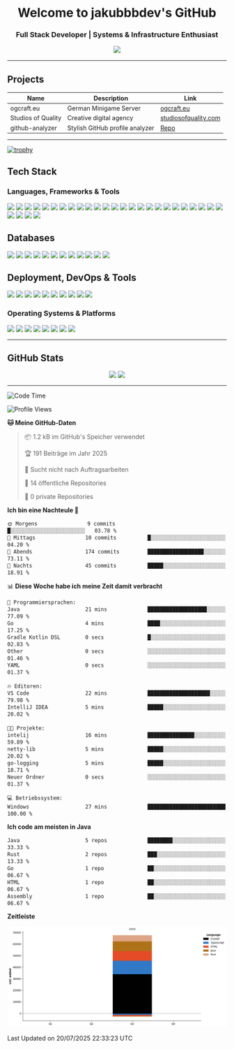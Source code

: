 
<h1 align="center">Welcome to jakubbbdev's GitHub</h1>
<h3 align="center">Full Stack Developer | Systems & Infrastructure Enthusiast</h3>

<p align="center">
  <img src="https://readme-typing-svg.herokuapp.com?font=Fira+Code&duration=3000&pause=1000&center=true&vCenter=true&width=435&lines=Open+Source+Enthusiast;Frontend+%7C+Backend+%7C+DevOps;Always+Learning+%26+Building" />
</p>

---

  ## Projects

  | Name                | Description                        | Link                        |
  |---------------------|------------------------------------|-----------------------------|
  | ogcraft.eu          | German Minigame Server             | [ogcraft.eu](https://ogcraft.eu) |
  | Studios of Quality  | Creative digital agency            | [studiosofquality.com](https://studiosofquality.com) |
  | github-analyzer     | Stylish GitHub profile analyzer    | [Repo](https://github.com/jakubbbdev/github-analyzer) |

---

[![trophy](https://github-profile-trophy.vercel.app/?username=jakubbbdev&margin-w=15&theme=darkhub&no-bg=true&no-frame=true)](https://github.com/ryo-ma/github-profile-trophy)

## Tech Stack

### Languages, Frameworks & Tools
<div align="left"> <!-- Frontend Frameworks --> <img src="https://img.shields.io/badge/React-61DAFB?style=for-the-badge&logo=react&logoColor=black"/> <img src="https://img.shields.io/badge/Next.js-000000?style=for-the-badge&logo=next.js&logoColor=white"/> <img src="https://img.shields.io/badge/Nuxt.js-00DC82?style=for-the-badge&logo=nuxt.js&logoColor=white"/> <img src="https://img.shields.io/badge/Svelte-FF3E00?style=for-the-badge&logo=svelte&logoColor=white"/> <img src="https://img.shields.io/badge/SolidJS-2C4F7C?style=for-the-badge&logo=solid&logoColor=white"/> <img src="https://img.shields.io/badge/Qwik-0274B6?style=for-the-badge&logo=qwik&logoColor=white"/> <img src="https://img.shields.io/badge/Astro-FF5D01?style=for-the-badge&logo=astro&logoColor=white"/> <!-- Styling & Build --> <img src="https://img.shields.io/badge/Tailwind_CSS-38B2AC?style=for-the-badge&logo=tailwind-css&logoColor=white"/> <img src="https://img.shields.io/badge/Chakra_UI-319795?style=for-the-badge&logo=chakra-ui&logoColor=white"/> <img src="https://img.shields.io/badge/Vite-646CFF?style=for-the-badge&logo=vite&logoColor=white"/> <img src="https://img.shields.io/badge/ESBuild-FFCF00?style=for-the-badge&logo=esbuild&logoColor=black"/> <img src="https://img.shields.io/badge/Rollup-EC4A3F?style=for-the-badge&logo=rollup.js&logoColor=white"/> <img src="https://img.shields.io/badge/Parcel-FF6C37?style=for-the-badge&logo=parcel&logoColor=white"/> <!-- Backend Frameworks --> <img src="https://img.shields.io/badge/FastAPI-009688?style=for-the-badge&logo=fastapi&logoColor=white"/> <img src="https://img.shields.io/badge/NestJS-E0234E?style=for-the-badge&logo=nestjs&logoColor=white"/> <img src="https://img.shields.io/badge/Express-000000?style=for-the-badge&logo=express&logoColor=white"/> <img src="https://img.shields.io/badge/Koa.js-33333D?style=for-the-badge&logo=koa&logoColor=white"/> <img src="https://img.shields.io/badge/AdonisJS-220052?style=for-the-badge&logo=adonisjs&logoColor=white"/> <img src="https://img.shields.io/badge/Spring_Boot-6DB33F?style=for-the-badge&logo=spring-boot&logoColor=white"/> <img src="https://img.shields.io/badge/Rocket-Rust?style=for-the-badge&logo=rocket&logoColor=white"/> <img src="https://img.shields.io/badge/Actix-Web-Rust?style=for-the-badge&logo=actix&logoColor=white"/> <!-- Programming Languages --> <img src="https://img.shields.io/badge/Rust-000000?style=for-the-badge&logo=rust&logoColor=white"/> <img src="https://img.shields.io/badge/Go-00ADD8?style=for-the-badge&logo=go&logoColor=white"/> <img src="https://img.shields.io/badge/Java-ED8B00?style=for-the-badge&logo=java&logoColor=white"/> <img src="https://img.shields.io/badge/Python-3776AB?style=for-the-badge&logo=python&logoColor=white"/> <img src="https://img.shields.io/badge/Node.js-339933?style=for-the-badge&logo=node.js&logoColor=white"/> <img src="https://img.shields.io/badge/TypeScript-3178C6?style=for-the-badge&logo=typescript&logoColor=white"/> <img src="https://img.shields.io/badge/C/C++-00599C?style=for-the-badge&logo=c&logoColor=white"/> <img src="https://img.shields.io/badge/Dart-0175C2?style=for-the-badge&logo=dart&logoColor=white"/> </div>

## Databases
<div align="left"> <!-- Relational --> <img src="https://img.shields.io/badge/PostgreSQL-4169E1?style=for-the-badge&logo=postgresql&logoColor=white"/> <img src="https://img.shields.io/badge/MySQL-005C84?style=for-the-badge&logo=mysql&logoColor=white"/> <img src="https://img.shields.io/badge/MariaDB-003545?style=for-the-badge&logo=mariadb&logoColor=white"/> <img src="https://img.shields.io/badge/SQLite-07405E?style=for-the-badge&logo=sqlite&logoColor=white"/> <img src="https://img.shields.io/badge/Oracle-F80000?style=for-the-badge&logo=oracle&logoColor=white"/> <!-- NoSQL --> <img src="https://img.shields.io/badge/MongoDB-13aa52?style=for-the-badge&logo=mongodb&logoColor=white"/> <img src="https://img.shields.io/badge/Redis-DC382D?style=for-the-badge&logo=redis&logoColor=white"/> <img src="https://img.shields.io/badge/DynamoDB-4053D6?style=for-the-badge&logo=amazondynamodb&logoColor=white"/> <img src="https://img.shields.io/badge/Neo4j-008CC1?style=for-the-badge&logo=neo4j&logoColor=white"/> <img src="https://img.shields.io/badge/CouchDB-DC3322?style=for-the-badge&logo=apache-couchdb&logoColor=white"/> <img src="https://img.shields.io/badge/RethinkDB-FF4080?style=for-the-badge&logo=rethinkdb&logoColor=white"/> <img src="https://img.shields.io/badge/Firebase-FFCA28?style=for-the-badge&logo=firebase&logoColor=black"/> </div>

## Deployment, DevOps & Tools
<div align="left"> <img src="https://img.shields.io/badge/Vercel-000000?style=for-the-badge&logo=vercel&logoColor=white"/> <img src="https://img.shields.io/badge/Netlify-00C7B7?style=for-the-badge&logo=netlify&logoColor=white"/> <img src="https://img.shields.io/badge/Docker-2496ED?style=for-the-badge&logo=docker&logoColor=white"/> <img src="https://img.shields.io/badge/Nginx-009639?style=for-the-badge&logo=nginx&logoColor=white"/> <img src="https://img.shields.io/badge/Apache-CA2137?style=for-the-badge&logo=apache&logoColor=white"/> <img src="https://img.shields.io/badge/CI/CD-GitHub_Actions-2088FF?style=for-the-badge&logo=githubactions&logoColor=white"/> <img src="https://img.shields.io/badge/Gitea-609926?style=for-the-badge&logo=gitea&logoColor=white"/> <img src="https://img.shields.io/badge/Jenkins-D24939?style=for-the-badge&logo=jenkins&logoColor=white"/> <img src="https://img.shields.io/badge/Ansible-EE0000?style=for-the-badge&logo=ansible&logoColor=white"/> <img src="https://img.shields.io/badge/Kubernetes-326CE5?style=for-the-badge&logo=kubernetes&logoColor=white"/> </div>

### Operating Systems & Platforms
<div align="left"> <img src="https://img.shields.io/badge/Debian-A81D33?style=for-the-badge&logo=debian&logoColor=white"/> <img src="https://img.shields.io/badge/Arch_Linux-1793D1?style=for-the-badge&logo=arch-linux&logoColor=white"/> <img src="https://img.shields.io/badge/Ubuntu-E95420?style=for-the-badge&logo=ubuntu&logoColor=white"/> <img src="https://img.shields.io/badge/Kali_Linux-557C94?style=for-the-badge&logo=kalilinux&logoColor=white"/> <img src="https://img.shields.io/badge/Alpine_Linux-0D597F?style=for-the-badge&logo=alpinelinux&logoColor=white"/> <img src="https://img.shields.io/badge/Windows_11-0078D6?style=for-the-badge&logo=windows11&logoColor=white"/> <img src="https://img.shields.io/badge/WSL2-4EAA25?style=for-the-badge&logo=linux&logoColor=white"/> <img src="https://img.shields.io/badge/Nextcloud-0082C9?style=for-the-badge&logo=nextcloud&logoColor=white"/> </div>

---

## GitHub Stats

<div align="center">
  <img src="https://github-readme-stats.vercel.app/api?username=jakubbbdev&theme=dark&area=true&order=5&hide_border=true&hide_title=true" />
  <img src="https://github-readme-streak-stats.herokuapp.com/?user=jakubbbdev&theme=dark&area=true&order=5&hide_border=true&hide_title=true" />
</div>

---

<!--START_SECTION:waka-->
![Code Time](http://img.shields.io/badge/Code%20Time-53%20mins-blue)

![Profile Views](http://img.shields.io/badge/Profilansichten-33-blue)

**🐱 Meine GitHub-Daten** 

> 📦 1.2 kB im GitHub's Speicher verwendet 
 > 
> 🏆 191 Beiträge im Jahr 2025
 > 
> 🚫 Sucht nicht nach Auftragsarbeiten
 > 
> 📜 14 öffentliche Repositories 
 > 
> 🔑 0 private Repositories 
 > 
**Ich bin eine Nachteule 🦉** 

```text
🌞 Morgens                9 commits           █░░░░░░░░░░░░░░░░░░░░░░░░   03.78 % 
🌆 Mittags                10 commits          █░░░░░░░░░░░░░░░░░░░░░░░░   04.20 % 
🌃 Abends                 174 commits         ██████████████████░░░░░░░   73.11 % 
🌙 Nachts                 45 commits          █████░░░░░░░░░░░░░░░░░░░░   18.91 % 
```


📊 **Diese Woche habe ich meine Zeit damit verbracht** 

```text
💬 Programmiersprachen: 
Java                     21 mins             ███████████████████░░░░░░   77.09 % 
Go                       4 mins              ████░░░░░░░░░░░░░░░░░░░░░   17.25 % 
Gradle Kotlin DSL        0 secs              █░░░░░░░░░░░░░░░░░░░░░░░░   02.83 % 
Other                    0 secs              ░░░░░░░░░░░░░░░░░░░░░░░░░   01.46 % 
YAML                     0 secs              ░░░░░░░░░░░░░░░░░░░░░░░░░   01.37 % 

🔥 Editoren: 
VS Code                  22 mins             ████████████████████░░░░░   79.98 % 
IntelliJ IDEA            5 mins              █████░░░░░░░░░░░░░░░░░░░░   20.02 % 

🐱‍💻 Projekte: 
intelij                  16 mins             ███████████████░░░░░░░░░░   59.89 % 
netty-lib                5 mins              █████░░░░░░░░░░░░░░░░░░░░   20.02 % 
go-logging               5 mins              █████░░░░░░░░░░░░░░░░░░░░   18.71 % 
Neuer Ordner             0 secs              ░░░░░░░░░░░░░░░░░░░░░░░░░   01.37 % 

💻 Betriebssystem: 
Windows                  27 mins             █████████████████████████   100.00 % 
```

**Ich code am meisten in Java** 

```text
Java                     5 repos             ████████░░░░░░░░░░░░░░░░░   33.33 % 
Rust                     2 repos             ███░░░░░░░░░░░░░░░░░░░░░░   13.33 % 
Go                       1 repo              ██░░░░░░░░░░░░░░░░░░░░░░░   06.67 % 
HTML                     1 repo              ██░░░░░░░░░░░░░░░░░░░░░░░   06.67 % 
Assembly                 1 repo              ██░░░░░░░░░░░░░░░░░░░░░░░   06.67 % 
```



**Zeitleiste**

![Lines of Code chart](https://raw.githubusercontent.com/jakubbbdev/jakubbbdev/main/assets/bar_graph.png)


 Last Updated on 20/07/2025 22:33:23 UTC
<!--END_SECTION:waka-->

